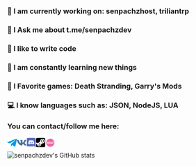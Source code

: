 ### 🔭 I am currently working on: senpachzhost, triliantrp
### 💬 I Ask me about t.me/senpachzdev
### 💪 I like to write code
### 🥅 I am constantly learning new things
### 👾 I Favorite games: Death Stranding, Garry's Mods
### 💻 I know languages such as: JSON, NodeJS, LUA

### You can contact/follow me here:
<a href="https://t.me/senpachzdev">
  <img alt="Telegram" align="left" width="22px" src="https://raw.githubusercontent.com/iredoff/iredoff/master/assets/telegram.svg" />
</a>
<a href="https://vk.com/senpachz">
  <img alt="VKontakte" align="left" width="22px" src="https://raw.githubusercontent.com/iredoff/iredoff/master/assets/vk.svg" />
</a>
<a href="https://dsc.bio/senpachz">
  <img alt="Discord" align="left" width="22px" src="https://raw.githubusercontent.com/iredoff/iredoff/master/assets/discord.svg" />
</a>
<a href="https://steamcommunity.com/id/senpachz">
  <img alt="Steam" align="left" width="22px" src="https://raw.githubusercontent.com/iredoff/iredoff/master/assets/steam.svg" />
</a>
<a href="https://osu.ppy.sh/u/senpachz">
  <img alt="osu!" align="left" width="22px" src="https://raw.githubusercontent.com/iredoff/iredoff/master/assets/osu.png" />
</a>
<br>

![senpachzdev's GitHub stats](https://github-readme-stats.vercel.app/api?username=senpachz)
